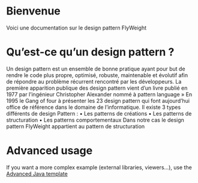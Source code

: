 # Bienvenue

Voici une documentation sur le design pattern FlyWeight

# Qu’est-ce qu’un design pattern ?
Un design pattern est un ensemble de bonne pratique ayant pour but de rendre le code plus propre, optimisé, robuste, maintenable et évolutif afin de répondre au problème récurrent rencontré par les développeurs.
La première apparition publique des design pattern vient d’un livre publié en 1977 par l’ingénieur Christopher Alexander nommé à pattern language »
En 1995 le Gang of four à présenter les 23 design pattern qui font aujourd’hui office de référence dans le domaine de l’informatique.
Il existe 3 types différents de design Pattern :
  •	Les patterns de créations
  •	Les patterns de structuration
  •	Les patterns comportementaux
Dans notre cas le design pattern FlyWeight appartient au pattern de structuration

# Advanced usage

If you want a more complex example (external libraries, viewers...), use the [Advanced Java template](https://tech.io/select-repo/385)
